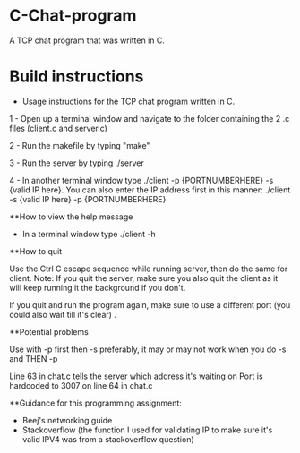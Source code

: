 # C-Chat-program
A TCP chat program that was written in C.

# Build instructions

* Usage instructions for the TCP chat program written in C.

1 - Open up a terminal window and navigate to the folder containing the 2 .c files (client.c and server.c)

2 - Run the makefile by typing "make" 

3 - Run the server by typing ./server

4 - In another terminal window  type ./client -p {PORTNUMBERHERE} -s {valid IP here}. You can also enter the IP address first in this manner: ./client -s {valid IP here} -p {PORTNUMBERHERE}




**How to view the help message 

- In a terminal window type ./client -h

**How to quit 

Use the Ctrl C escape sequence while running server, then do the same for client.
Note: If you quit the server, make sure you also quit the client as it will keep running it the background if you don't. 

If you quit and run the program again, make sure to use a different port (you could also wait till it's clear) . 

**Potential problems

Use with -p first then -s preferably, it may or may not work when you do -s and THEN -p


Line 63 in chat.c tells the server which address it's waiting on
Port is hardcoded to 3007 on line 64 in chat.c

**Guidance for this programming assignment:

- Beej's networking guide
- Stackoverflow (the function I used for validating IP to make sure it's valid IPV4 was from a stackoverflow question)
